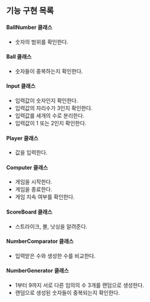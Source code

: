 ## 기능 구현 목록
#### BallNumber 클래스
-  숫자의 범위를 확인한다.
#### Ball 클래스
-  숫자들이 중복하는지 확인한다.
#### Input 클래스
-  입력값이 숫자인지 확인한다.
-  입력값의 자리수가 3인지 확인한다.
-  입력값를 세개의 수로 분리한다.
-  입력값이 1 또는 2인지 확인한다.
#### Player 클래스
- 값을 입력한다.
#### Computer 클래스
- 게임을 시작한다.
- 게임을 종료한다.
- 게임 지속 여부를 확인한다.
#### ScoreBoard 클래스
- 스트라이크, 볼, 낫싱을 알려준다.
#### NumberComparator 클래스
- 입력받은 수와 생성한 수를 비교한다.
#### NumberGenerator 클래스 
- 1부터 9까지 서로 다른 임의의 수 3개를 랜덤으로 생성한다.
-  랜덤으로 생성된 숫자들이 중복되는지 확인한다.

